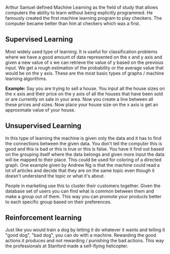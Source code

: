 
Arthur Samuel defined Machine Learning as the field of study that allows computers the ability to learn without being explicitly programmed. He famously created the first machine learning program to play checkers. The computer became better than him at checkers which was a first.

## Supervised Learning

Most widely used type of learning. It is useful for classification problems where we have a good amount of data represented on the x and y axis and given a new value of x we can retrieve the value of y based on the previous input. We get a rough estimation of the probability or the average value that would be on the y axis. These are the most basic types of graphs / machine learning algorithms.

**Example:**
Say you are trying to sell a house. You input all the house sizes on the x axis and their price on the y axis of all the houses that have been sold or are currently on sale in your area. Now you create a line between all these prices and sizes. Now place your house size on the x axis is get an approximate value of your house.

## Unsupervised Learning

In this type of learning the machine is given only the data and it has to find the connections between the given data. You don't tell the computer this is good and this is bad or this is true or this is false. You have it find out based on the grouping itself where the data belongs and given more input the data will be mapped to their place. This could be used for coloring of a directed graph. One example given by Andrew Ng is that the machine could read a lot of articles and decide that they are on the same topic even though it doesn't understand the topic or what it's about. 

People in marketing use this to cluster their customers together. Given the database set of users you can find what is common between them and make a group out of them. This way you can promote your products better to each specific group based on their preferences. 


## Reinforcement learning 

Just like you would train a dog by letting it do whatever it wants and telling it "good dog", "bad dog", you can do with a machine. Rewarding the good actions it produces and not rewarding / punishing the bad actions. This way the professionals at Stanford made a self-flying helicopter. 